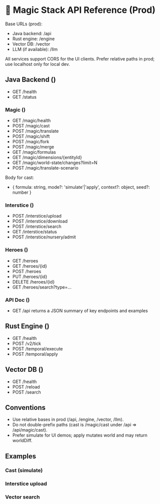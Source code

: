 # 🔮 Magic Stack API Reference (Prod)

Base URLs (prod):
- Java backend: /api
- Rust engine: /engine
- Vector DB: /vector
- LLM (if available): /llm

All services support CORS for the UI clients. Prefer relative paths in prod; use localhost only for local dev.

## Java Backend ()

- GET /health
- GET /status

### Magic ()
- GET /magic/health
- POST /magic/cast
- POST /magic/translate
- POST /magic/shift
- POST /magic/fork
- POST /magic/merge
- GET /magic/formulas
- GET /magic/dimensions/{entityId}
- GET /magic/world-state/changes?limit=N
- POST /magic/translate-scenario

Body for cast:
- { formula: string, mode?: 'simulate'|'apply', context?: object, seed?: number }

### Interstice ()
- POST /interstice/upload
- POST /interstice/download
- POST /interstice/search
- GET /interstice/status
- POST /interstice/nursery/admit

### Heroes ()
- GET /heroes
- GET /heroes/{id}
- POST /heroes
- PUT /heroes/{id}
- DELETE /heroes/{id}
- GET /heroes/search?type=...

### API Doc ()
- GET /api returns a JSON summary of key endpoints and examples

## Rust Engine ()
- GET /health
- POST /v2/tick
- POST /temporal/execute
- POST /temporal/apply

## Vector DB ()
- GET /health
- POST /reload
- POST /search

## Conventions
- Use relative bases in prod (/api, /engine, /vector, /llm).
- Do not double-prefix paths (cast is /magic/cast under /api => /api/magic/cast).
- Prefer simulate for UI demos; apply mutates world and may return worldDiff.

## Examples

### Cast (simulate)


### Interstice upload


### Vector search

